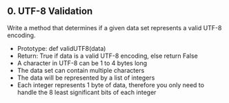 ## 0. UTF-8 Validation
Write a method that determines if a given data set represents a valid UTF-8 encoding.

+ Prototype: def validUTF8(data)
+ Return: True if data is a valid UTF-8 encoding, else return False
+ A character in UTF-8 can be 1 to 4 bytes long
+ The data set can contain multiple characters
+ The data will be represented by a list of integers
+ Each integer represents 1 byte of data, therefore you only need to handle the 8 least significant bits of each integer

